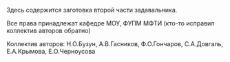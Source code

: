 Здесь содержится заготовка второй части задавальника.

Все права принадлежат кафедре МОУ, ФУПМ МФТИ (кто-то исправил коллектив авторов обратно)

Коллектив авторов: Н.О.Бузун, А.В.Гасников, Ф.О.Гончаров, С.А.Довгаль, Е.А.Крымова, Е.О.Черноусова
